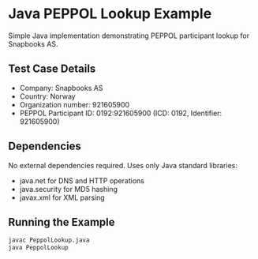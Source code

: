 # Java PEPPOL Lookup Example

Simple Java implementation demonstrating PEPPOL participant lookup for Snapbooks AS.

## Test Case Details

- Company: Snapbooks AS
- Country: Norway
- Organization number: 921605900
- PEPPOL Participant ID: 0192:921605900 (ICD: 0192, Identifier: 921605900)

## Dependencies

No external dependencies required. Uses only Java standard libraries:
- java.net for DNS and HTTP operations
- java.security for MD5 hashing
- javax.xml for XML parsing

## Running the Example

```bash
javac PeppolLookup.java
java PeppolLookup
```
